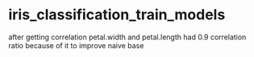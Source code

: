 # iris_classification_train_models

after getting correlation petal.width and petal.length had 0.9 correlation ratio 
because of it to improve naive base 